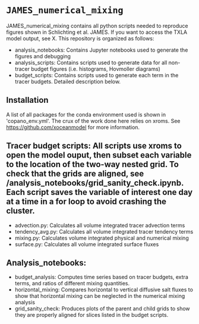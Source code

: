 # `JAMES_numerical_mixing`

JAMES_numerical_mixing contains all python scripts needed to reproduce figures shown in Schlichting et al. JAMES. If you want to access the TXLA model output, see X. This repository is organized as follows:
* analysis_notebooks: Contains Jupyter notebooks used to generate the figures and debugging
* analysis_scripts: Contains scripts used to generate data for all non-tracer budget figures (i.e. histograms, Hovmoller diagrams)
* budget_scripts: Contains scripts used to generate each term in the tracer budgets. Detailed description below.

## Installation
A list of all packages for the conda environment used is shown in 'copano_env.yml'. The crux of the work done here relies on xroms. See https://github.com/xoceanmodel for more information. 

## Tracer budget scripts: All scripts use xroms to open the model ouput, then subset each variable to the location of the two-way nested grid. To check that the grids are aligned, see /analysis_notebooks/grid_sanity_check.ipynb. Each script saves the variable of interest one day at a time in a for loop to avoid crashing the cluster.
 * advection.py: Calculates all volume integrated tracer advection terms
 * tendency_avg.py: Calculates all volume integrated tracer tendency terms
 * mixing.py: Calculates volume integrated physical and numerical mixing
 * surface.py: Calculates all volume integrated surface fluxes

## Analysis_notebooks:
 * budget_analysis: Computes time series based on tracer budgets, extra terms, and ratios of different mixing quantities.
 * horizontal_mixing: Compares horizontal to vertical diffusive salt fluxes to show that horizontal mixing can be neglected in the numerical mixing analysis
 * grid_sanity_check: Produces plots of the parent and child grids to show they are properly aligned for slices listed in the budget scripts.
